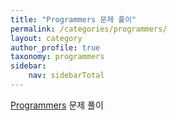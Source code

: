 ```yaml
---
title: "Programmers 문제 풀이"
permalink: /categories/programmers/
layout: category
author_profile: true
taxonomy: programmers
sidebar:
    nav: sidebarTotal
---
```


[Programmers](https://programmers.co.kr/) 문제 풀이
